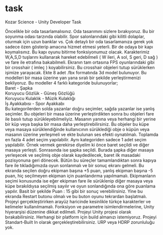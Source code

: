 # task
Kozar Science - Unity Developer Task

Öncelikle bir oda tasarlamalısınız. Oda tasarımını sizlere bırakıyoruz. Bu bir soyunma odası tarzında olabilir. Spor salonlarındaki gibi kilitli dolaplar, oturmak için uzun banklar vs. Çok detaylı bir oda tasarlamanıza gerek yok sadece özen gösterip amacına hizmet etmesi yeterli. Bir de odaya bir kapı koymalısınız. Bu kapı oyunu bitirme fonksiyonumuz olacak. Karakterimiz W,A,S,D tuşlarını kullanarak hareket edebilmeli ( W ileri, A sol, S geri, D sağ ) ve fare ile etrafına bakabilmeli. Ekranın tam ortasına FPS oyunlarındaki gibi bir crosshair ( imleç ) koyabilirsiniz. Bu crosshair objeleri tutup sürüklerken işimize yarayacak. Ekte 8 adet .fbx formatında 3d model bulunuyor. Bu modelleri bir masa üzerine yan yana sıralı bir şekilde yerleştirmenizi bekliyoruz. Bu modeller 4 farklı kategoride bulunuyorlar; <br>
Baret - Şapka <br>
Koruyucu Gözlük - Güneş Gözlüğü <br>
Koruyucu Kulaklık - Müzik Kulaklığı <br>
İş Ayakkabısı - Spor Ayakkabı <br>
Bu kategorilerden solda yazanlar doğru seçimler, sağda yazanlar ise yanlış seçimler. Bu objeleri bir masa üzerine yerleştirdikten sonra bu objeleri fare ile basılı tutup sürükleyebilmeliyiz. Masanın yanına veya herhangi bir yerine bir küp veya başka bir masa daha yerleştirebilirsiniz. Bu objeler bu küpe veya masaya sürüklendiğinde kullanıcının sürüklediği obje o küpün veya masanın üzerine yerleşmeli ve ekte bulunan ses efekti oynatılmalı. Toplamda en fazla 4 adet seçim yapılabilir. Aynı kategoriden sadece 1 adet seçim yapılabilir. Örnek vermek gerekirse diyelim ki önce baret seçildi ve diğer masaya yerleşti. Sonrasında ise şapka seçildi. Burada şapka diğer masaya yerleşecek ve seçilmiş obje olarak kaydedilecek, baret ilk masadaki pozisyonuna geri dönecek. Bütün bu süreçler tamamlandıktan sonra kapıya fare ile tıkladığımızda oyun sonlanmalı ve bir sonuç ekranı gelmeli. Bu ekranda seçilen doğru ekipman başına +5 puan, yanlış ekipman başına -5 puan, hiç seçilmeyen ekipman için puanlandırma yapılmamalı. Ekipmanların seçimi konusunda ise eğer ekipman fare ile sürüklenip diğer masaya veya küpe bırakıldıysa seçilmiş sayılır ve oyun sonlandığında ona göre puanlama yapılır. Basit bir şekilde Puan : 15 gibi bir sonuç verebilirsiniz. Yine bu ekranda Restart butonu olmalı ve bu buton oyunu tekrardan başlatmalı. Projeyi gerçekleştirirken arayüz haricinde kesinlikle türkçe karakterler ve kelimeler kullanılmamalı. Fonksiyon ve parametre isimlendirmelerine, Unity hiyerarşisi düzenine dikkat edilmeli. Projeyi Unity projesi olarak bırakabilirsiniz. Herhangi bir platform için build almanızı istemiyoruz. Projeyi Standart-Built In olarak gerçekleştirebilirsiniz. URP veya HDRP zorunluluğu yok.